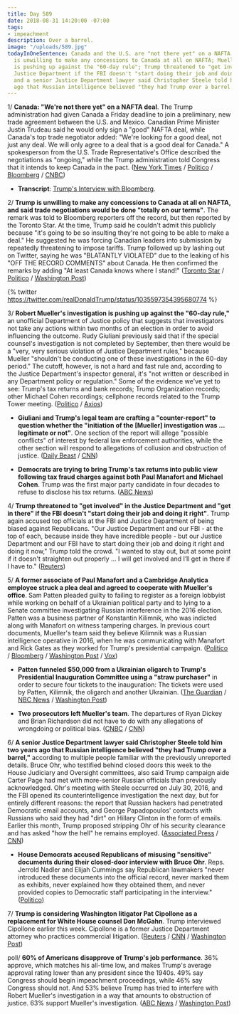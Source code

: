 ```yaml
---
title: Day 589
date: 2018-08-31 14:20:00 -07:00
tags:
- impeachment
description: Over a barrel.
image: "/uploads/589.jpg"
todayInOneSentence: Canada and the U.S. are "not there yet" on a NAFTA deal; Trump
  is unwilling to make any concessions to Canada at all on NAFTA; Mueller's investigation
  is pushing up against the "60-day rule"; Trump threatened to "get involved" in the
  Justice Department if the FBI doesn't "start doing their job and doing it right";
  and a senior Justice Department lawyer said Christopher Steele told him two years
  ago that Russian intelligence believed "they had Trump over a barrel."
---
```


1/ **Canada: "We're not there yet" on a NAFTA deal**. The Trump administration had given Canada a Friday deadline to join a preliminary, new trade agreement between the U.S. and Mexico. Canadian Prime Minister Justin Trudeau said he would only sign a "good" NAFTA deal, while Canada's top trade negotiator added: "We're looking for a good deal, not just any deal. We will only agree to a deal that is a good deal for Canada." A spokesperson from the U.S. Trade Representative's Office described the negotiations as "ongoing," while the Trump administration told Congress that it intends to keep Canada in the pact. ([New York Times](https://www.nytimes.com/2018/08/31/business/us-canada-nafta.html) / [Politico](https://www.politico.com/story/2018/08/31/trump-notify-congress-nafta-deal-mexico-canada-trade-763370) / [Bloomberg](https://www.bloomberg.com/news/articles/2018-08-30/trump-says-nafta-deal-close-as-negotiators-rush-to-meet-deadline) / [CNBC](https://www.cnbc.com/2018/08/31/canadas-freeland-says-nafta-deal-not-reached-after-trump-comments-on-trade-talks.html))

* **Transcript**: [Trump's Interview with Bloomberg](https://www.bloomberg.com/news/articles/2018-08-31/president-donald-trump-interviewed-by-bloomberg-news-transcript).

2/ **Trump is unwilling to make any concessions to Canada at all on NAFTA, and said trade negotiations would be done "totally on our terms"**. The remark was told to Bloomberg reporters off the record, but then reported by the Toronto Star. At the time, Trump said he couldn't admit this publicly because "it's going to be so insulting they're not going to be able to make a deal." He suggested he was forcing Canadian leaders into submission by repeatedly threatening to impose tariffs. Trump followed up by lashing out on Twitter, saying he was "BLATANTLY VIOLATED" due to the leaking of his "OFF THE RECORD COMMENTS" about Canada. He then confirmed the remarks by adding "At least Canada knows where I stand!" ([Toronto Star](https://www.thestar.com/news/world/2018/08/31/bombshell-leak-to-toronto-star-upends-nafta-talks-in-secret-so-insulting-remarks-trump-says-he-isnt-compromising-at-all-with-canada.html) / [Politico](https://www.politico.com/story/2018/08/31/trump-canada-trade-negotiations-toronto-star-805570) / [Washington Post](https://www.washingtonpost.com/business/economy/nafta-talks-appear-to-sour-after-report-that-trump-disparaged-canada/2018/08/31/56ba2868-ad30-11e8-8a0c-70b618c98d3c_story.html))

{% twitter https://twitter.com/realDonaldTrump/status/1035597354395680774 %}

3/ **Robert Mueller's investigation is pushing up against the "60-day rule,"** an unofficial Department of Justice policy that suggests that investigators not take any actions within two months of an election in order to avoid influencing the outcome. Rudy Giuliani previously said that if the special counsel's investigation is not completed by September, then there would be a "very, very serious violation of Justice Department rules," because Mueller "shouldn't be conducting one of these investigations in the 60-day period." The cutoff, however, is not a hard and fast rule and, according to the Justice Department's inspector general, it's "not written or described in any Department policy or regulation." Some of the evidence we've yet to see: Trump's tax returns and bank records; Trump Organization records; other Michael Cohen recordings; cellphone records related to the Trump Tower meeting. ([Politico](https://www.politico.com/story/2018/08/30/mueller-midterms-russia-probe-election-window-805491) / [Axios](https://www.axios.com/robert-mueller-secret-files-russia-investigation-ec344cf7-b875-4b78-a0d9-2b7058e08fcf.html))

* **Giuliani and Trump's legal team are crafting a "counter-report" to question whether the "initiation of the \[Mueller\] investigation was … legitimate or not"**. One section of the report will allege "possible conflicts" of interest by federal law enforcement authorities, while the other section will respond to allegations of collusion and obstruction of justice. ([Daily Beast](https://www.thedailybeast.com/rudy-giuliani-is-putting-together-a-counter-report-to-question-robert-muellers-legitimacy) / [CNN](https://www.cnn.com/2018/08/31/politics/rudy-giuliani-robert-mueller-report/index.html))

* **Democrats are trying to bring Trump's tax returns into public view following tax fraud charges against both Paul Manafort and Michael Cohen**. Trump was the first major party candidate in four decades to refuse to disclose his tax returns. ([ABC News](https://abcnews.go.com/Politics/fight-donald-trumps-tax-returns-heating/story?id=57524995))

4/ **Trump threatened to "get involved" in the Justice Department and "get in there" if the FBI doesn't "start doing their job and doing it right"**. Trump again accused top officials at the FBI and Justice Department of being biased against Republicans. "Our Justice Department and our FBI - at the top of each, because inside they have incredible people - but our Justice Department and our FBI have to start doing their job and doing it right and doing it now," Trump told the crowd. "I wanted to stay out, but at some point if it doesn't straighten out properly ... I will get involved and I’ll get in there if I have to." ([Reuters](https://www.reuters.com/article/us-linkedin-china-espionage-exclusive/exclusive-u-s-accuses-china-of-super-aggressive-spy-campaign-on-linkedin-idUSKCN1LG15Y))

5/ **A former associate of Paul Manafort and a Cambridge Analytica employee struck a plea deal and agreed to cooperate with Mueller's office**. Sam Patten pleaded guilty to failing to register as a foreign lobbyist while working on behalf of a Ukrainian political party and to lying to a Senate committee investigating Russian interference in the 2016 election. Patten was a business partner of Konstantin Kilimnik, who was indicted along with Manafort on witness tampering charges. In previous court documents, Mueller's team said they believe Kilimnik was a Russian intelligence operative in 2016, when he was communicating with Manafort and Rick Gates as they worked for Trump's presidential campaign. ([Politico](https://www.politico.com/story/2018/08/31/former-manafort-associate-is-charged-with-failing-to-register-as-a-foreign-agent-805566) / [Bloomberg](https://www.bloomberg.com/news/articles/2018-08-31/manafort-associate-sam-patten-is-charged-with-fara-violation) / [Washington Post](https://www.washingtonpost.com/local/public-safety/washington-consultant-for-ukraine-party-set-to-plead-guilty-to-violating-lobbyist-disclosure-law/2018/08/31/172cf2c8-ad23-11e8-a8d7-0f63ab8b1370_story.html) / [Vox](https://www.vox.com/2018/8/31/17805310/sam-patten-mueller-plea-manafort))

* **Patten funneled $50,000 from a Ukrainian oligarch to Trump's Presidential Inauguration Committee using a "straw purchaser"** in order to secure four tickets to the inauguration: The tickets were used by Patten, Kilimnik, the oligarch and another Ukrainian. ([The Guardian](https://www.theguardian.com/us-news/2018/aug/31/paul-manafort-sam-patten-charged-cambridge-analytica) / [NBC News](https://www.nbcnews.com/politics/justice-department/lobbyist-charged-failing-register-foreign-agent-manafort-linked-case-n905386) / [Washington Post](https://www.washingtonpost.com/local/public-safety/washington-consultant-for-ukraine-party-set-to-plead-guilty-to-violating-lobbyist-disclosure-law/2018/08/31/172cf2c8-ad23-11e8-a8d7-0f63ab8b1370_story.html))

* **Two prosecutors left Mueller's team**. The departures of Ryan Dickey and Brian Richardson did not have to do with any allegations of wrongdoing or political bias. ([CNBC](https://www.cnbc.com/2018/08/31/two-prosecutors-leave-mueller-team-including-cyber-expert.html) / [CNN](https://www.cnn.com/2018/08/31/politics/dickey-richardson-leave-mueller/index.html))

6/ **A senior Justice Department lawyer said Christopher Steele told him two years ago that Russian intelligence believed "they had Trump over a barrel,"** according to multiple people familiar with the previously unreported details. Bruce Ohr, who testified behind closed doors this week to the House Judiciary and Oversight committees, also said Trump campaign aide Carter Page had met with more-senior Russian officials than previously acknowledged. Ohr's meeting with Steele occurred on July 30, 2016, and the FBI opened its counterintelligence investigation the next day, but for entirely different reasons: the report that Russian hackers had penetrated Democratic email accounts, and George Papadopoulos' contacts with Russians who said they had "dirt" on Hillary Clinton in the form of emails. Earlier this month, Trump proposed stripping Ohr of his security clearance and has asked "how the hell" he remains employed. ([Associated Press](https://apnews.com/4ac772445073491aa7d3ca9e558e0144) / [CNN](https://www.cnn.com/2018/08/31/politics/bruce-ohr-christopher-steele-donald-trump/index.html))

* **House Democrats accused Republicans of misusing "sensitive" documents during their closed-door interview with Bruce Ohr**. Reps. Jerrold Nadler and Elijah Cummings say Republican lawmakers "never introduced these documents into the official record, never marked them as exhibits, never explained how they obtained them, and never provided copies to Democratic staff participating in the interview." ([Politico](https://www.politico.com/story/2018/08/31/dems-accuse-republicans-of-misusing-sensitive-documents-during-ohr-hearing-805565))

7/ **Trump is considering Washington litigator Pat Cipollone as a replacement for White House counsel Don McGahn**. Trump interviewed Cipollone earlier this week. Cipollone is a former Justice Department attorney who practices commercial litigation. ([Reuters](https://www.reuters.com/article/us-usa-trump-counsel/trump-considering-d-c-litigator-to-replace-white-house-counsel-mcgahn-idUSKCN1LG2AO) / [CNN](https://www.cnn.com/2018/08/31/politics/pat-cipollone-white-house-counsel/index.html) / [Washington Post](https://www.washingtonpost.com/politics/president-trump-is-considering-washington-litigator-pat-cipollone-to-replace-outgoing-white-house-counsel-donald-mcgahn/2018/08/31/493dc70e-ad2f-11e8-b1da-ff7faa680710_story.html))

poll/ **60% of Americans disapprove of Trump's job performance**. 36% approve, which matches his all-time low, and makes Trump's average approval rating lower than any president since the 1940s. 49% say Congress should begin impeachment proceedings, while 46% say Congress should not. And 53% believe Trump has tried to interfere with Robert Mueller's investigation in a way that amounts to obstruction of justice. 63% support Mueller's investigation. ([ABC News](https://abcnews.go.com/Politics/trouble-trump-disapproval-high-63-back-mueller-half/story?id=57507081) / [Washington Post](https://www.washingtonpost.com/politics/poll-60-percent-disapprove-of-trump-while-clear-majorities-back-mueller-and-sessions/2018/08/30/4cd32174-ac7c-11e8-a8d7-0f63ab8b1370_story.html))
